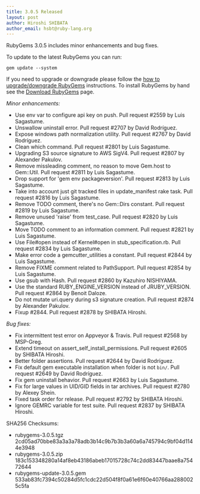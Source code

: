 ```yaml
---
title: 3.0.5 Released
layout: post
author: Hiroshi SHIBATA
author_email: hsbt@ruby-lang.org
---
```


RubyGems 3.0.5 includes minor enhancements and bug fixes.

To update to the latest RubyGems you can run:

    gem update --system

If you need to upgrade or downgrade please follow the [how to upgrade/downgrade
RubyGems][upgrading] instructions.  To install RubyGems by hand see the
[Download RubyGems][download] page.

_Minor enhancements:_

* Use env var to configure api key on push. Pull request #2559 by Luis Sagastume.
* Unswallow uninstall error. Pull request #2707 by David Rodríguez.
* Expose windows path normalization utility. Pull request #2767 by David Rodríguez.
* Clean which command. Pull request #2801 by Luis Sagastume.
* Upgrading S3 source signature to AWS SigV4. Pull request #2807 by Alexander Pakulov.
* Remove missleading comment, no reason to move Gem.host to Gem::Util. Pull request #2811 by Luis Sagastume.
* Drop support for 'gem env packageversion'. Pull request #2813 by Luis Sagastume.
* Take into account just git tracked files in update_manifest rake task. Pull request #2816 by Luis Sagastume.
* Remove TODO comment, there's no Gem::Dirs constant. Pull request #2819 by Luis Sagastume.
* Remove unused 'raise' from test_case. Pull request #2820 by Luis Sagastume.
* Move TODO comment to an information comment. Pull request #2821 by Luis Sagastume.
* Use File#open instead of Kernel#open in stub_specification.rb. Pull request #2834 by Luis Sagastume.
* Make error code a gemcutter_utilities a constant. Pull request #2844 by Luis Sagastume.
* Remove FIXME comment related to PathSupport. Pull request #2854 by Luis Sagastume.
* Use gsub with Hash. Pull request #2860 by Kazuhiro NISHIYAMA.
* Use the standard RUBY_ENGINE_VERSION instead of JRUBY_VERSION. Pull request #2864 by Benoit Daloze.
* Do not mutate uri.query during s3 signature creation. Pull request #2874 by Alexander Pakulov.
* Fixup #2844. Pull request #2878 by SHIBATA Hiroshi.

_Bug fixes:_

* Fix intermittent test error on Appveyor & Travis. Pull request #2568 by MSP-Greg.
* Extend timeout on assert_self_install_permissions. Pull request #2605 by SHIBATA Hiroshi.
* Better folder assertions. Pull request #2644 by David Rodríguez.
* Fix default gem executable installation when folder is not `bin/`. Pull request #2649 by David Rodríguez.
* Fix gem uninstall behavior. Pull request #2663 by Luis Sagastume.
* Fix for large values in UID/GID fields in tar archives. Pull request #2780 by Alexey Shein.
* Fixed task order for release. Pull request #2792 by SHIBATA Hiroshi.
* Ignore GEMRC variable for test suite. Pull request #2837 by SHIBATA Hiroshi.


SHA256 Checksums:

* rubygems-3.0.5.tgz  
  2cd05ad70bbe83a3a3a78adb3b14c9b7b3b3a60a6a745794c9bf04d1144e3948
* rubygems-3.0.5.zip  
  183c153348280a14af8eb43186abeb17015728c74c2dd83447baae8a75472644
* rubygems-update-3.0.5.gem  
  533ab83fc7394c50284d5fc1cdc22d504f8f0a61e6f60e40766aa2880025c5fa


[download]: http://rubygems.org/pages/download
[upgrading]: http://docs.seattlerb.org/rubygems/UPGRADING_rdoc.html

